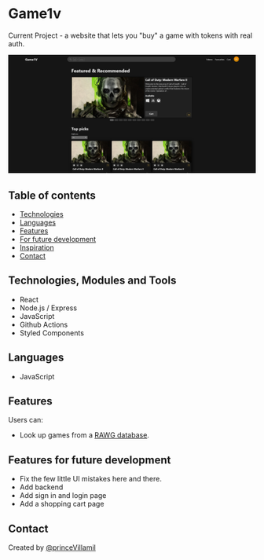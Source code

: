 # Game1v

Current Project - a website that lets you "buy" a game with tokens with real auth.

![alt text](client\src\Assets\firstLook.png)

## Table of contents

- [Technologies](#technologies)
- [Languages](#languages)
- [Features](#features)<!-- - [Status](#status) -->
- [For future development](#features-for-future-development)
- [Inspiration](#inspiration)
- [Contact](#contact)

## Technologies, Modules and Tools

- React
- Node.js / Express
- JavaScript
- Github Actions
- Styled Components

## Languages

- JavaScript

## Features

Users can:

- Look up games from a [RAWG database](https://rawg.io/).

## Features for future development

- Fix the few little UI mistakes here and there.
- Add backend
- Add sign in and login page
- Add a shopping cart page

## Contact

Created by [@princeVillamil](https://twitter.com/reactJaMo)

